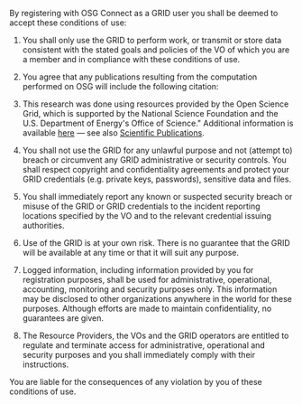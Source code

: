 By registering with OSG Connect as a GRID user you shall be deemed to accept
these conditions of use:

1. You shall only use the GRID to perform work, or transmit or store data consistent
with the stated goals and policies of the VO of which you are a member and in
compliance with these conditions of use.

2. You agree that any publications resulting from the computation performed on OSG
will include the following citation:

3. This research was done using resources provided by the Open Science Grid, which
is supported by the National Science Foundation and the U.S. Department of
Energy's Office of Science." Additional information is available
[here](http://osgconnect.net/citations) — see also
[Scientific Publications](https://twiki.opensciencegrid.org/bin/view/Management/ScientificPublications).

4. You shall not use the GRID for any unlawful purpose and not (attempt to) breach
or circumvent any GRID administrative or security controls. You shall respect
copyright and confidentiality agreements and protect your GRID credentials
(e.g. private keys, passwords), sensitive data and files.

5. You shall immediately report any known or suspected security breach or misuse of
the GRID or GRID credentials to the incident reporting locations specified by
the VO and to the relevant credential issuing authorities.

6. Use of the GRID is at your own risk. There is no guarantee that the GRID will
be available at any time or that it will suit any purpose.

7. Logged information, including information provided by you for registration
purposes, shall be used for administrative, operational, accounting, monitoring
and security purposes only. This information may be disclosed to other
organizations anywhere in the world for these purposes. Although efforts are
made to maintain confidentiality, no guarantees are given.

8. The Resource Providers, the VOs and the GRID operators are entitled to regulate
and terminate access for administrative, operational and security purposes and
you shall immediately comply with their instructions.

You are liable for the consequences of any violation by you of these conditions
of use.
